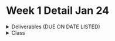 # Week 1 Detail Jan 24

<details>

<summary>Deliverables (DUE ON DATE LISTED)</summary>

* Do [pre-work](../pre-work.md) DUE on first day of class.

</details>

<details>

<summary>Class</summary>

* Intros to one another
* Discuss Monday sections
* Review what is senior project?
* Quick overview of Slack
* Time & Project Management
* Teaching Tenets
* Iteration
* Review next week deliverables
* Review Miro
* Review [Project Plans](../project\_plan/)
* Discuss Readings

</details>



